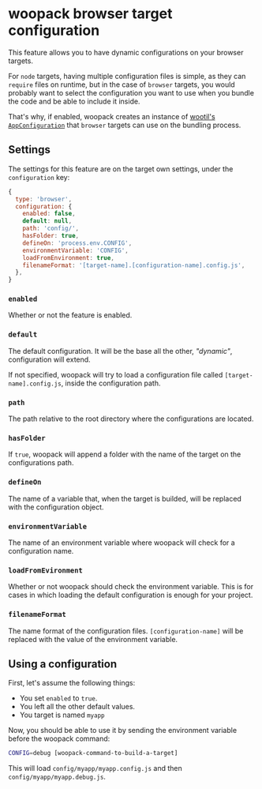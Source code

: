 # woopack browser target configuration

This feature allows you to have dynamic configurations on your browser targets.

For `node` targets, having multiple configuration files is simple, as they can `require` files on runtime, but in the case of `browser` targets, you would probably want to select the configuration you want to use when you bundle the code and be able to include it inside.

That's why, if enabled, woopack creates an instance of [wootil's `AppConfiguration`](https://homer0.github.io/wootils/class/wootils/node/appConfiguration.js~AppConfiguration.html) that `browser` targets can use on the bundling process.

## Settings

The settings for this feature are on the target own settings, under the `configuration` key:

```js
{
  type: 'browser',
  configuration: {
    enabled: false,
    default: null,
    path: 'config/',
    hasFolder: true,
    defineOn: 'process.env.CONFIG',
    environmentVariable: 'CONFIG',
    loadFromEnvironment: true,
    filenameFormat: '[target-name].[configuration-name].config.js',
  },
}
```

### `enabled`

Whether or not the feature is enabled.

### `default`

The default configuration. It will be the base all the other, _"dynamic"_, configuration will extend.

If not specified, woopack will try to load a configuration file called `[target-name].config.js`, inside the configuration path.

### `path`

The path relative to the root directory where the configurations are located.

### `hasFolder`

If `true`, woopack will append a folder with the name of the target on the configurations path.

### `defineOn`

The name of a variable that, when the target is builded, will be replaced with the configuration object.

### `environmentVariable`

The name of an environment variable where woopack will check for a configuration name.

### `loadFromEvironment`

Whether or not woopack should check the environment variable. This is for cases in which loading the default configuration is enough for your project.

### `filenameFormat`

The name format of the configuration files. `[configuration-name]` will be replaced with the value of the environment variable.

## Using a configuration

First, let's assume the following things:

- You set `enabled` to `true`.
- You left all the other default values.
- You target is named `myapp`

Now, you should be able to use it by sending the environment variable before the woopack command:

```bash
CONFIG=debug [woopack-command-to-build-a-target]
```

This will load `config/myapp/myapp.config.js` and then `config/myapp/myapp.debug.js`.

